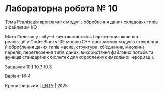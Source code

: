 ﻿# Лабораторна робота № 10

Тема Реалізація програмних модулів оброблення даних складових типів з файловим I/O

Мета Полягає у набутті ґрунтовних вмінь і практичних навичок реалізації у Code::Blocks IDE мовою С++ програмних модулів створення й оброблення даних типів масив, структура, об’єднання, множина, перелік, перетворення типів даних, використання файлових потоків та функцій стандартних бібліотек для оброблення символьної інформації.

Завдання 10.1 10.2 10.3

Варіант № 4


Кропивницький | <a href="http://www.kntu.kr.ua/">ЦНТУ</a> | 2025